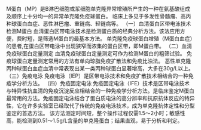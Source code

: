 

M蛋白（MP）是B淋巴细胞或浆细胞单克隆异常增殖所产生的一种在氨基酸组成及顺序上十分均一的异常单克隆免疫球蛋白。 
临床上多见于多发性骨髓瘤、高丙种球蛋白血症、恶性淋巴瘤、重链病、轻链病等。
（一）血清蛋白区带电泳技术检测M蛋白
血清蛋白区带电泳技术是检测蛋白质的经典分析方法。该法应用方便，费时短，是筛选M蛋白的最基本方法。
单克隆免疫球蛋白增殖（M蛋白血症）的患者,在蛋白区带电泳中出现狭窄而浓集的蛋白区带，即M蛋白带。
（二）血清免疫球蛋白定量测定
血清免疫球蛋白定量测定可作为检测M蛋白的粗筛试验。
免疫球蛋白定量测定常用的方法有单向琼脂免疫扩散法和免疫比浊法。
恶性单克隆丙种球蛋白血症血清中常表现出某一类丙种球蛋白显著增高，大多在30g/L以上。
（三）免疫电泳
免疫电泳（IEP）是区带电泳技术和免疫扩散技术相结合的一种免疫学分析方法。
（四）免疫固定电泳
免疫固定电泳（IFE）技术是区带电泳技术与特异性抗血清的免疫沉淀反应相结合的一种免疫学分析方法。是临床鉴定M蛋白最常用的方法。免疫固定电泳结合了蛋白质电泳的高分辨率和抗原抗体反应的特异性，它在许多实验室已经取代了传统的免疫电泳技术，成为单克隆抗体定性和分型鉴定的首选方法。
该方法测定时间短，整个操作过程仅需1.5～2小时；敏感性高，能检测到0.51～1.5g/L含量的单克隆蛋白；结果直观，易于分析和判定。
